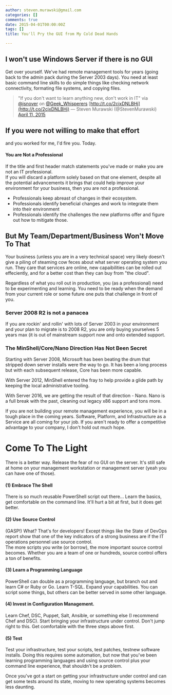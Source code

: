 ```yaml
---
author: steven.murawski@gmail.com
categories: []
comments: true
date: 2015-04-01T00:00:00Z
tags: []
title: You'll Pry the GUI from My Cold Dead Hands

---
```


## I won't use Windows Server if there is no GUI





Get over yourself.  We've had remote management tools for years (going back to the admin pack during the Server 2003 days).  You need at least basic command line skills to do simple things like checking network connectivity, formating file systems, and copying files.

 
   <blockquote class="twitter-tweet">

"If you don't want to learn anything new, don't work in IT" via [@jsnover](https://twitter.com/jsnover) on [@Geek_Whisperers](https://twitter.com/Geek_Whisperers) [http://t.co/2cjxDNLBHj](http://t.co/2cjxDNLBHj)
— Steven Murawski (@StevenMurawski) [April 11, 2015](https://twitter.com/StevenMurawski/status/586948016646426624)


<script async="" src="//platform.twitter.com/widgets.js" charset="utf-8"></script>
 
</blockquote>

## If you were not willing to make that effort





and you worked for me, I'd fire you. Today.




#### You are Not a Professional





If the title and first header match statements you've made or make you are not an IT professional. <br>
If you will discard a platform solely based on that one element, despite all the potential advancements it brings that could help improve your environment for your business, then you are not a professional.




*   Professionals keep abreast of changes in their ecosystem.
*   Professionals identify beneficial changes and work to integrate them into their environment
*   Professionals identify the challenges the new platforms offer and figure out how to mitigate those.



## But My Team/Department/Business Won't Move To That





Your business (unless you are in a very technical space) very likely doesn't give a piling of steaming cow feces about what server operating system you run.  They care that services are online, new capaibilities can be rolled out effeciently, and for a better cost than they can buy from "the cloud".




Regardless of what you roll out in production, you (as a professional) need to be experimenting and learning.  You need to be ready when the demand from your current role or some future one puts that challenge in front of you.




### Server 2008 R2 is not a panacea





If you are rockin' and rollin' with lots of Server 2003 in your environment and your plan to migrate is to 2008 R2, you are only buying yourselves 5 years max (it is out of mainstream support now and onto extended support.




### The MinShell/Core/Nano Direction Has Not Been Secret





Starting with Server 2008, Microsoft has been beating the drum that stripped down server installs were the way to go.  It has been a long process but with each subsequent release, Core has been more capable.  




With Server 2012, MinShell entered the fray to help provide a glide path by keeping the local administrative tooling.




With Server 2016, we are getting the result of that direction - Nano.  Nano is a full break with the past, cleaning out legacy x86 support and tons more.




If you are not building your remote management experience, you will be in a tough place in the coming years.  Software, Platform, and Infrastructure as a Service are all coming for your job.  If you aren't ready to offer a competitive advantage to your company, I don't hold out much hope.




# Come To The Light





There is a better way.  Release the fear of no GUI on the server.  It's still safe at home on your management workstation or management server (yeah you can have one of those).




#### (1) Embrace The Shell





There is so much reusable PowerShell script out there...  Learn the basics, get comfortable on the command line.  It'll hurt a bit at first, but it does get better.




#### (2) Use Source Control





(GASP!) What?  That's for developers!  Except things like the State of DevOps report show that one of the key indicators of a strong business are if the IT operations personnel use source control. <br>
The more scripts you write (or borrow), the more important source control becomes.  Whether you are a team of one or hundreds, source control offers a ton of benefits.




#### (3) Learn a Programming Language





PowerShell can double as a programming language, but branch out and learn C# or Ruby or Go.  Learn T-SQL.  Expand your capabilities.  You can script some things, but others can be better served in some other language.




#### (4) Invest in Configuration Management.





Learn Chef, DSC, Puppet, Salt, Ansible, or something else (I recommend Chef and DSC).  Start bringing your infrastructure under control.  Don't jump right to this.  Get comfortable with the three steps above first.




#### (5) Test





Test your infrastructure, test your scripts, test patches, testnew software installs.  Doing this requires some automation, but now that you've been learning programming languages and using source control plus your command line experience, that shouldn't be a problem.




Once you've got a start on getting your infrastructure under control and can get some tests around its state, moving to new operating systems becomes less daunting.


